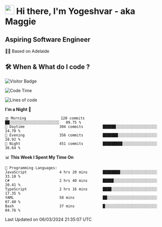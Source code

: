 <h1><img src="https://emojis.slackmojis.com/emojis/images/1531849430/4246/blob-sunglasses.gif?1531849430" width="30"/> Hi there, I'm Yogeshvar - aka Maggie</h1>

## Aspiring Software Engineer
🏂🏻  Based on Adelaide 

## 🛠 When & What do I code ?  

![Visitor Badge](https://visitor-badge.feriirawann.repl.co?username=yogeshvar&repo=yogeshvar&label=Visitors&style=plastic&color=%23457BFF&contentType=svg)

<!--START_SECTION:waka-->
![Code Time](http://img.shields.io/badge/Code%20Time-2%2C728%20hrs%2013%20mins-blue)

![Lines of code](https://img.shields.io/badge/From%20Hello%20World%20I%27ve%20Written-4.1%20million%20lines%20of%20code-blue)

**I'm a Night 🦉** 

```text
🌞 Morning                120 commits         ██░░░░░░░░░░░░░░░░░░░░░░░   09.75 % 
🌆 Daytime                304 commits         ██████░░░░░░░░░░░░░░░░░░░   24.70 % 
🌃 Evening                356 commits         ███████░░░░░░░░░░░░░░░░░░   28.92 % 
🌙 Night                  451 commits         █████████░░░░░░░░░░░░░░░░   36.64 % 
```


📊 **This Week I Spent My Time On** 

```text
💬 Programming Languages: 
JavaScript               4 hrs 20 mins       ████████░░░░░░░░░░░░░░░░░   33.18 % 
C#                       2 hrs 40 mins       █████░░░░░░░░░░░░░░░░░░░░   20.41 % 
TypeScript               2 hrs 16 mins       ████░░░░░░░░░░░░░░░░░░░░░   17.35 % 
YAML                     58 mins             ██░░░░░░░░░░░░░░░░░░░░░░░   07.40 % 
Bash                     37 mins             █░░░░░░░░░░░░░░░░░░░░░░░░   04.76 % 
```


 Last Updated on 06/03/2024 21:35:07 UTC
<!--END_SECTION:waka-->
